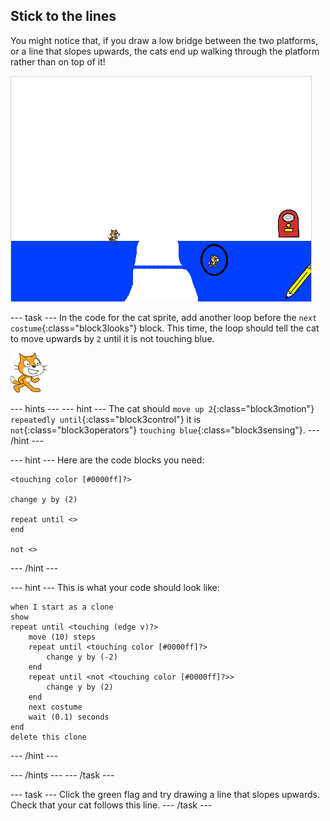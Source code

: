 ## Stick to the lines

You might notice that, if you draw a low bridge between the two platforms, or a line that slopes upwards, the cats end up walking through the platform rather than on top of it!

![Cats walking through the platform](images/cat-walk-through-platform.png)

\--- task \--- In the code for the cat sprite, add another loop before the `next costume`{:class="block3looks"} block. This time, the loop should tell the cat to move upwards by `2` until it is not touching blue.

![Cat sprite](images/cat-sprite.png)

\--- hints \--- \--- hint \--- The cat should `move up 2`{:class="block3motion"} `repeatedly until`{:class="block3control"} it is `not`{:class="block3operators"} `touching blue`{:class="block3sensing"}. \--- /hint \---

\--- hint \--- Here are the code blocks you need:

```blocks3
<touching color [#0000ff]?>

change y by (2)

repeat until <>
end

not <>
```

\--- /hint \---

\--- hint \--- This is what your code should look like:

```blocks3
when I start as a clone
show
repeat until <touching (edge v)?>
    move (10) steps
    repeat until <touching color [#0000ff]?>
        change y by (-2)
    end
    repeat until <not <touching color [#0000ff]?>>
        change y by (2)
    end
    next costume
    wait (0.1) seconds
end
delete this clone
```

\--- /hint \---

\--- /hints \--- \--- /task \---

\--- task \--- Click the green flag and try drawing a line that slopes upwards. Check that your cat follows this line. \--- /task \---